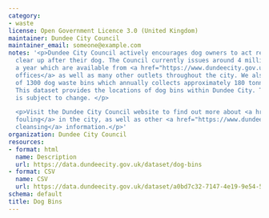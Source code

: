 ```yaml
---
category:
- waste
license: Open Government Licence 3.0 (United Kingdom)
maintainer: Dundee City Council
maintainer_email: someone@example.com
notes: '<p>Dundee City Council actively encourages dog owners to act responsibly and
  clear up after their dog. The Council currently issues around 4 million dog bags
  a year which are available from <a href="https://www.dundeecity.gov.uk/service-area/neighbourhood-services/environment/dog-bags">Council
  offices</a> as well as many other outlets throughout the city. We also have in excess
  of 1300 dog waste bins which annually collects approximately 180 tonnes of dog waste.
  This dataset provides the locations of dog bins within Dundee City. This dataset
  is subject to change. </p>

  <p>Visit the Dundee City Council website to find out more about <a href="https://www.dundeecity.gov.uk/service-area/neighbourhood-services/community-safety-and-protection/dog-fouling">dog
  fouling</a> in the city, as well as other <a href="https://www.dundeecity.gov.uk/service-area/neighbourhood-services/environment/street-cleansing">street
  cleansing</a> information.</p>'
organization: Dundee City Council
resources:
- format: html
  name: Description
  url: https://data.dundeecity.gov.uk/dataset/dog-bins
- format: CSV
  name: CSV
  url: https://data.dundeecity.gov.uk/dataset/a0bd7c32-7147-4e19-9e54-5c73607e3875/resource/09605904-7402-404c-9287-023293461a39/download/dog-bins-locations.csv
schema: default
title: Dog Bins
---
```

